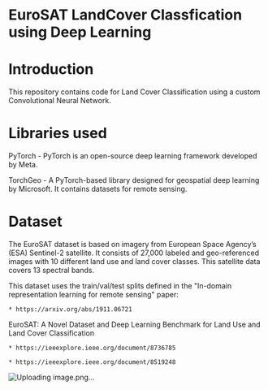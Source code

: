 # EuroSAT LandCover Classfication using Deep Learning

# Introduction

This repository contains code for Land Cover Classification using a custom Convolutional Neural Network. 

# Libraries used 

PyTorch - PyTorch is an open-source deep learning framework developed by Meta.

TorchGeo - A PyTorch-based library designed for geospatial deep learning by Microsoft. It contains datasets for remote sensing.

# Dataset 

The EuroSAT dataset is based on imagery from European Space Agency’s (ESA) Sentinel-2 satellite. It consists of 27,000 labeled and geo-referenced images with 10 different land use and land cover classes. This satellite data covers 13 spectral bands.

This dataset uses the train/val/test splits defined in the "In-domain representation learning for remote sensing" paper:

    * https://arxiv.org/abs/1911.06721

EuroSAT: A Novel Dataset and Deep Learning Benchmark for Land Use and Land Cover Classification

    * https://ieeexplore.ieee.org/document/8736785

    * https://ieeexplore.ieee.org/document/8519248


![Uploading image.png…]()

